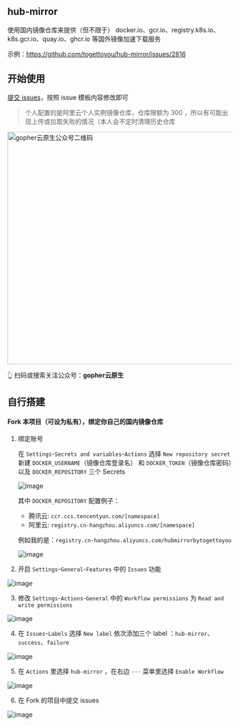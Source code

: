 ## hub-mirror

使用国内镜像仓库来提供（但不限于） docker.io、gcr.io、registry.k8s.io、k8s.gcr.io、quay.io、ghcr.io 等国外镜像加速下载服务

示例：https://github.com/togettoyou/hub-mirror/issues/2816

## 开始使用

[提交 issues](https://github.com/togettoyou/hub-mirror/issues/new/choose)，按照 issue 模板内容修改即可

> 个人配置的是阿里云个人实例镜像仓库，仓库限额为 300 ，所以有可能出现上传或拉取失败的情况（本人会不定时清理历史仓库

<img src="https://github.com/user-attachments/assets/ea93572c-6c05-4751-bde7-35a58fe083f1" width="520" alt="gopher云原生公众号二维码">

👆 扫码或搜索关注公众号：**gopher云原生**

## 自行搭建

#### Fork 本项目（可设为私有），绑定你自己的国内镜像仓库

1. 绑定账号

   在 `Settings`-`Secrets and variables`-`Actions` 选择 `New repository secret` 新建 `DOCKER_USERNAME`（镜像仓库登录名）
   和 `DOCKER_TOKEN`（镜像仓库密码）以及 `DOCKER_REPOSITORY` 三个 Secrets
   
   ![image](https://github.com/user-attachments/assets/13010521-13b2-4c55-83d6-50956e039434)

   其中 `DOCKER_REPOSITORY` 配置例子：

     - 腾讯云: `ccr.ccs.tencentyun.com/[namespace]`
     - 阿里云: `registry.cn-hangzhou.aliyuncs.com/[namespace]`
   
   例如我的是：`registry.cn-hangzhou.aliyuncs.com/hubmirrorbytogettoyou`
   
   ![image](https://github.com/user-attachments/assets/5af044b7-f62e-401c-976f-a8556964b995)


2. 开启 `Settings`-`General`-`Features` 中的 `Issues` 功能

![image](https://github.com/user-attachments/assets/f981a0b9-b164-4582-8f5e-46d8cbe41bae)

3. 修改 `Settings`-`Actions`-`General` 中的 `Workflow permissions` 为 `Read and write permissions`

![image](https://github.com/user-attachments/assets/9f556ced-d134-41f7-b47e-fa95c10db08a)

4. 在 `Issues`-`Labels` 选择 `New label` 依次添加三个 label ：`hub-mirror`、`success`、`failure`

![image](https://github.com/user-attachments/assets/b03db5eb-2401-49ce-ad12-515969dec27d)

5. 在 `Actions` 里选择 `hub-mirror` ，在右边 `···` 菜单里选择 `Enable Workflow`

![image](https://github.com/user-attachments/assets/0709ac59-a731-4266-826e-0c619e933853)

6. 在 Fork 的项目中提交 issues

![image](https://github.com/user-attachments/assets/c0357521-6dd0-4f13-8a99-bccdf1314ab8)
